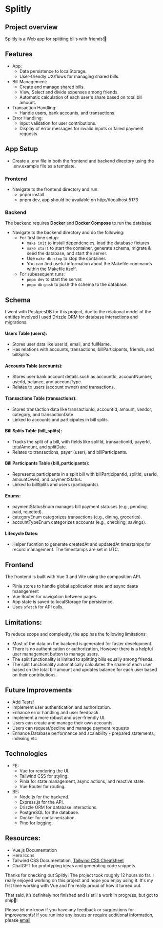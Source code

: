 # Splitly
## Project overview
Splitly is a Web app for splitting bills with friends!🥰

## Features
- App:
  - Data persistence to localStorage.
  - User-friendly UX/flows for managing shared bills.
- Bill Management:
  - Create and manage shared bills.
  - View, Select and divide expenses among friends.
  -  Automatic calculation of each user's share based on total bill amount.
- Transaction Handling:
  - Handle users, bank accounts, and transactions.
- Error Handling:
  - Input validation for user contributions.
  - Display of error messages for invalid inputs or failed payment requests.

## App Setup
  - Create a .env file in both the frontend and backend directory using the .env.example file as a template.
### Frontend
  - Navigate to the frontend directory and run:
    - pnpm install
    - pnpm dev, app should be available on http://localhost:5173
### Backend
  The backend requires **Docker** and **Docker Compose** to run the database.
  - Navigate to the backend directory and do the following:
      - For first time setup:
        - `make init` to install dependencies, load the database fixtures
        - `make start` to start the container, generate schema, migrate & seed the database, and start the server.
        - Use `make db-stop` to stop the container.
        - You can find useful information about the Makefile commands within the Makefile itself.
      - For subesequent runs:
          - `pnpm dev`  to start the server.
          - `pnpm db:push` to push the schema to the database.

## Schema
I went with PostgresDB for this project, due to the relational model of the entities involved
I used Drizzle ORM for database interactions and migrations.

#### Users Table (users):
- Stores user data like userId, email, and fullName.
- Has relations with accounts, transactions, billParticipants, friends, and billSplits.

#### Accounts Table (accounts):
- Stores user bank account details such as accountId, accountNumber, userId, balance, and accountType.
- Relates to users (account owner) and transactions.

#### Transactions Table (transactions):
- Stores transaction data like transactionId, accountId, amount, vendor, category, and transactionDate.
- Linked to accounts and participates in bill splits.

#### Bill Splits Table (bill_splits):
- Tracks the split of a bill, with fields like splitId, transactionId, payerId, totalAmount, and splitDate.
- Relates to transactions, payer (user), and billParticipants.

#### Bill Participants Table (bill_participants):
- Represents participants in a split bill with billParticipantId, splitId, userId, amountOwed, and paymentStatus.
- Linked to billSplits and users (participants).

#### Enums:
- paymentStatusEnum manages bill payment statuses (e.g., pending, paid, rejected).
- categoryEnum categorizes transactions (e.g., dining, groceries).
- accountTypeEnum categorizes accounts (e.g., checking, savings).

#### Lifecycle Dates:
- Helper fucntion to generate createdAt and updatedAt timestamps for record management. The timestamps are set in UTC.

## Frontend
The frontend is built with Vue 3 and Vite using the composition API.
- Pinia stores to handle global application state and async daata maangement
- Vue Router for navigation between pages.
- App state is saved to localStorage for persistence.
-  Uses `ofetch` for API calls.

## Limitations:
To reduce scope and complexity, the app has the following limitations:
- Most of the data on the backend is generated for faster development.
- There is no authentication or authorization, However there is a helpful user management button to manage users.
- The split functionality is limited to splitting bills equally among friends.
- The split functionality automatically calculates the share of each user based on the total bill amount and updates balance for each user based on their contributions.

## Future Improvements
- Add Tests!
- Implement user authentication and authorization.
- Enhance error handling and user feedback.
- Implement a more robust and user-friendly UI.
- Users can create and manage their own accounts.
- Users can request/decline and manage payment requests
- Enhance Database performance and scalability - prepared statements, indexing etc

## Technologies
- FE:
  - Vue for rendering the UI.
  - Tailwind CSS for styling.
  - Pinia for state management, async actions, and reactive state.
  - Vue Router for routing.
- BE:
  - Node.js for the backend.
  - Express.js for the API.
  - Drizzle ORM for database interactions.
  - PostgreSQL for the database.
  - Docker for containerization.
  - Pino for logging.

## Resources:
- Vue.js Documentation
- Hero Icons
- Tailwind CSS Documentation,  [Tailwind CSS Cheatsheet](https://www.creative-tim.com/twcomponents/cheatsheet)
- ChatGPT for prototyping ideas and generating code snippets.

Thanks for checking out Splitly!
The project took roughly 12 hours so far.
I really enjoyed working on this project and hope you enjoy using it.
It's my frst time working with Vue and I'm really proud of how it turned out.

That said, it’s definitely not finished and is still a work in progress, but got to ship🎉!

Please let  me know if you have any feedback or suggestions for improvements!
If you run into any issues or require additional information, please [email](mailto:patrick.nzediegwu@gmail.com)